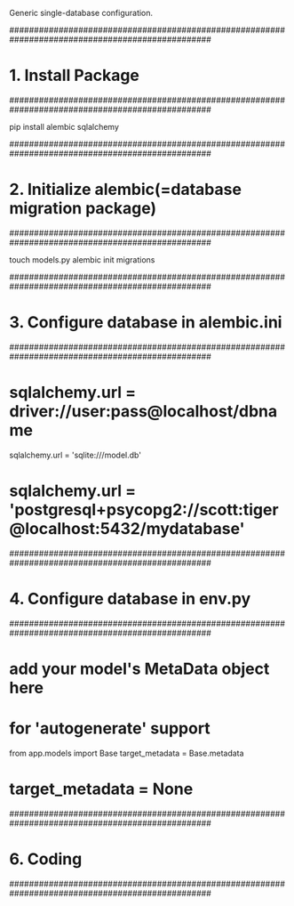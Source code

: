 Generic single-database configuration.

#################################################################################################
# 1. Install Package
#################################################################################################

pip install alembic sqlalchemy

#################################################################################################
# 2. Initialize alembic(=database migration package)
#################################################################################################

touch models.py
alembic init migrations

#################################################################################################
# 3. Configure database in alembic.ini
#################################################################################################

# sqlalchemy.url = driver://user:pass@localhost/dbname
sqlalchemy.url = 'sqlite:///model.db'
# sqlalchemy.url = 'postgresql+psycopg2://scott:tiger@localhost:5432/mydatabase'

#################################################################################################
# 4. Configure database in env.py
#################################################################################################

# add your model's MetaData object here
# for 'autogenerate' support
from app.models import Base
target_metadata = Base.metadata
# target_metadata = None

#################################################################################################
# 6. Coding
#################################################################################################
